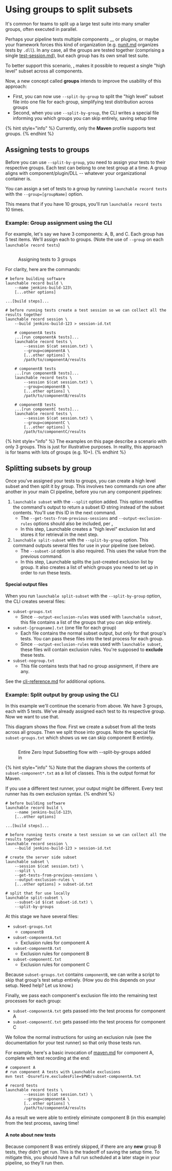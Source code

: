 # Using groups to split subsets

It's common for teams to split up a large test suite into many smaller groups, often executed in parallel.

Perhaps your pipeline tests multiple components __ or plugins, or maybe your framework forces this kind of organization (e.g. [nunit.md](../../../../resources/integrations/nunit.md "mention") organizes tests by `.dll`). In any case, all the groups are tested together (comprising a single [test-session.md](../../../../concepts/test-session.md "mention")), but each group has its own small test suite.

To better support this scenario, [.](./ "mention") makes it possible to request a single "high level" subset across all components.

Now, a new concept called **groups** intends to improve the usability of this approach:

* First, you can now use `--split-by-group` to split the "high level" subset file into one file for each group, simplifying test distribution across groups
* Second, when you use `--split-by-group`, the CLI writes a special file informing you which groups you can skip entirely, saving setup time

{% hint style="info" %}
Currently, only the **Maven** profile supports test groups.
{% endhint %}

## Assigning tests to groups

Before you can use `--split-by-group`, you need to assign your tests to their respective groups. Each test can belong to one test group at a time. A group aligns with component/plugin/DLL -- whatever your organizational container is.

You can assign a set of tests to a group by running `launchable record tests` with the `--group=[groupName]` option.

This means that if you have 10 groups, you'll run `launchable record tests` 10 times.

### Example: Group assignment using the CLI

For example, let's say we have 3 components: A, B, and C. Each group has 5 test items. We'll assign each to groups. (Note the use of `--group` on each `launchable record tests`)

<figure><img src="../../../../.gitbook/assets/groups-2-record-after.png" alt=""><figcaption><p>Assigning tests to 3 groups</p></figcaption></figure>

For clarity, here are the commands:

```
# before building software
launchable record build \
    --name jenkins-build-123\
    [...other options]

...[build steps]...

# before running tests create a test session so we can collect all the results together
launchable record session \
    --build jenkins-build-123 > session-id.txt

    # componentA tests
    ...[run componentA tests]...
    launchable record tests \
        --session $(cat session.txt) \
        --group=componentA \
        [...other options] \
        /path/to/componentA/results

    # componentB tests
    ...[run componentB tests]...
    launchable record tests \
        --session $(cat session.txt) \
        --group=componentB \
        [...other options] \
        /path/to/componentB/results
    
    # componentB tests
    ...[run componentC tests]...
    launchable record tests \
        --session $(cat session.txt) \
        --group=componentC \
        [...other options] \
        /path/to/componentC/results
```

{% hint style="info" %}
The examples on this page describe a scenario with only 3 groups. This is just for illustrative purposes. In reality, this approach is for teams with lots of groups (e.g. 10+).
{% endhint %}

## Splitting subsets by group

Once you've assigned your tests to groups, you can create a high level subset and then split it by group. This involves two commands run one after another in your main CI pipeline, before you run any component pipelines:

1. `launchable subset` with the `--split` option added. This option modifies the command's output to return a subset ID string instead of the subset contents. You'll use this ID in the next command.
   * The `--get-tests-from-previous-sessions` and `--output-exclusion-rules` options should also be included, per [.](./ "mention")
   * In this step, Launchable creates a "high level" exclusion list and stores it for retrieval in the next step.
2. `launchable split-subset` with the `--split-by-group` option. This command outputs several files for use in your pipeline (see below).
   * The `--subset-id` option is also required. This uses the value from the previous command.
   * In this step, Launchable splits the just-created exclusion list by group. It also creates a list of which groups you need to set up in order to run these tests.

#### Special output files

When you run `launchable split-subset` with the `--split-by-group` option, the CLI creates several files:

* `subset-groups.txt`
  * Since `--output-exclusion-rules` was used with `launchable subset`, this file contains a list of the groups that you can skip entirely.
* `subset-[groupname].txt` (one file for each group)
  * Each file contains the normal subset output, but only for that group's tests. You can pass these files into the test process for each group.
  * Since `--output-exclusion-rules` was used with `launchable subset`, these files will contain exclusion rules. You're supposed to **exclude** these tests.
* `subset-nogroup.txt`
  * This file contains tests that had no group assignment, if there are any.

See the [cli-reference.md](../../../../resources/cli-reference.md "mention") for additional options.

### Example: Split output by group using the CLI

In this example we'll continue the scenario from above. We have 3 groups, each with 5 tests. We've already assigned each test to its respective group. Now we want to use that.

This diagram shows the flow. First we create a subset from all the tests across all groups. Then we split those into groups. Note the special file `subset-groups.txt` which shows us we can skip component B entirely.

<figure><img src="../../../../.gitbook/assets/zis-with-groups (1).png" alt=""><figcaption><p>Entire Zero Input Subsetting flow with --split-by-groups added in</p></figcaption></figure>

{% hint style="info" %}
Note that the diagram shows the contents of `subset-component*.txt` as a list of classes. This is the output format for Maven.

If you use a different test runner, your output might be different. Every test runner has its own exclusion syntax.
{% endhint %}

```
# before building software
launchable record build \
    --name jenkins-build-123\
    [...other options]

...[build steps]...

# before running tests create a test session so we can collect all the results together
launchable record session \
    --build jenkins-build-123 > session-id.txt

# create the server side subset
launchable subset \
    --session $(cat session.txt) \
    --split \
    --get-tests-from-previous-sessions \
    --output-exclusion-rules \
    [...other options] > subset-id.txt

# split that for use locally
launchable split-subset \
    --subset-id $(cat subset-id.txt) \
    --split-by-groups
```

At this stage we have several files:

* `subset-groups.txt`
  * `componentB`
* `subset-componentA.txt`
  * Exclusion rules for component A
* `subset-componentB.txt`
  * Exclusion rules for component B
* `subset-componentC.txt`
  * Exclusion rules for component C

Because `subset-groups.txt` contains `componentB`, we can write a script to skip that group's test setup entirely. (How you do this depends on your setup. Need help? Let us know.)

Finally, we pass each component's exclusion file into the remaining test processes for each group:

* `subset-componentA.txt` gets passed into the test process for component A
* `subset-componentC.txt` gets passed into the test process for component C

We follow the normal instructions for using an exclusion rule (see the documentation for your test runner) so that only those tests run.

For example, here's a basic invocation of [maven.md](../../../../resources/integrations/maven.md "mention") for component A, complete with test recording at the end:

```
# component A
# run component A tests with Launchable exclusions
mvn test -Dsurefire.excludesFile=$PWD/subset-componentA.txt

# record tests
launchable record tests \
        --session $(cat session.txt) \
        --group=componentA \
        [...other options] \
        /path/to/componentA/results
```

As a result we were able to entirely eliminate component B (in this example) from the test process, saving time!

#### A note about new tests

Because component B was entirely skipped, if there are any **new** group B tests, they didn't get run. This is the tradeoff of saving the setup time. To mitigate this, you should have a full run scheduled at a later stage in your pipeline, so they'll run then.
